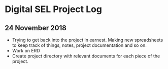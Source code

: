 # Digital SEL Project Log

## 24 November 2018

- Trying to get back into the project in earnest. Making new spreadsheets to keep track of things, notes, project documentation and so on.
- Work on ERD
- Create project directory with relevant documents for each piece of the project.